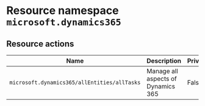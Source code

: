 # Resource namespace `microsoft.dynamics365`
## Resource actions
|Name|Description|Privileged|
|-|-|-|
|`microsoft.dynamics365/allEntities/allTasks`|Manage all aspects of Dynamics 365|False|
